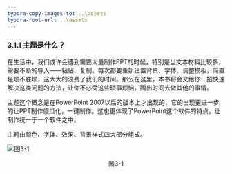 ```yaml
---
typora-copy-images-to: ..\assets
typora-root-url: ..\assets
---
```


### 3.1.1  主题是什么？

在生活中，我们或许会遇到需要大量制作PPT的时候，特别是当文本材料比较多，需要不断的导入——粘贴、复制。每次都要重新设置背景、字体、调整模板，简直是烦不胜烦，这大大的浪费了我们的时间。那么在这里，本书将会交给你一招快速解决这类问题的方法，让你不必受这些琐事烦恼，腾出时间去做其他的事情。

主题这个概念是在PowerPoint 2007以后的版本上才出现的，它的出现更进一步的让PPT制作傻瓜化，一键制作。这也更体现了PowerPoint这个软件的特点，让制作统一于一个软件之中。

主题由颜色、字体、效果、背景样式四大部分组成。

![图3-1](/1565865869268.png)

<center>图3-1</center>

